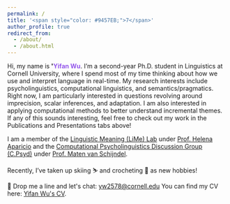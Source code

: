 ```yaml
---
permalink: /
title: '<span style="color: #9457EB;">7</span>'
author_profile: true
redirect_from: 
  - /about/
  - /about.html
---
```


Hi, my name is **'<span style="color: #9457EB;">Yifan Wu</span>**. I’m a second-year Ph.D. student in Linguistics at Cornell University, where I spend most of my time thinking about how we use and interpret language in real-time. My research interests include psycholinguistics, computational linguistics, and semantics/pragmatics. Right now, I am particularly interested in questions revolving around imprecision, scalar inferences, and adaptation. I am also interested in applying computational methods to better understand incremental themes. If any of this sounds interesting, feel free to check out my work in the Publications and Presentations tabs above!

I am a member of the [Linguistic Meaning (LiMe) Lab](https://lime-lab-cornell.github.io/) under [Prof. Helena Aparicio](https://lime-lab-cornell.github.io/HelenaWebsite/index.html) and the [Computational Psycholinguistics Discussion Group (C.Psyd)](https://c-psyd.github.io/) under [Prof. Maten van Schijndel](https://vansky.github.io/).

Recently, I’ve taken up skiing :skier: and crocheting :yarn: as new hobbies!

:email: Drop me a line and let's chat: [yw2578@cornell.edu](yw2578@cornell.edu)
You can find my CV here: [Yifan Wu's CV]().
